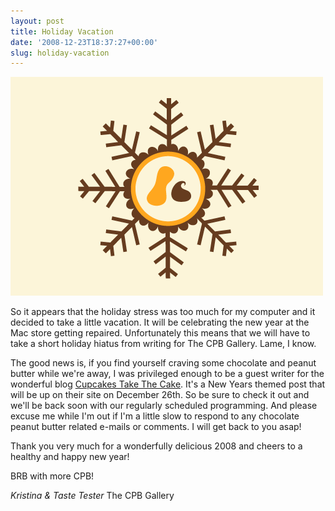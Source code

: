 ```yaml
---
layout: post
title: Holiday Vacation
date: '2008-12-23T18:37:27+00:00'
slug: holiday-vacation
---
```

<img src='/images/uploads/2008/12/winter_vacation.gif' alt='Winter Vacation' class="yellowborder"/>

So it appears that the holiday stress was too much for my computer and it decided to take a little vacation. It will be celebrating the new year at the Mac store getting repaired. Unfortunately this means that we will have to take a short holiday hiatus from writing for The CPB Gallery. Lame, I know.

The good news is, if you find yourself craving some chocolate and peanut butter while we're away, I was privileged enough to be a guest writer for the wonderful blog <a href="http://cupcakestakethecake.blogspot.com/">Cupcakes Take The Cake</a>. It's a New Years themed post that will be up on their site on December 26th. So be sure to check it out and we'll be back soon with our regularly scheduled programming. And please excuse me while I'm out if I'm a little slow to respond to any chocolate peanut butter related e-mails or comments. I will get back to you asap!

Thank you very much for a wonderfully delicious 2008 and cheers to a healthy and happy new year! 

BRB with more CPB!

<em>Kristina & Taste Tester</em>
The CPB Gallery

